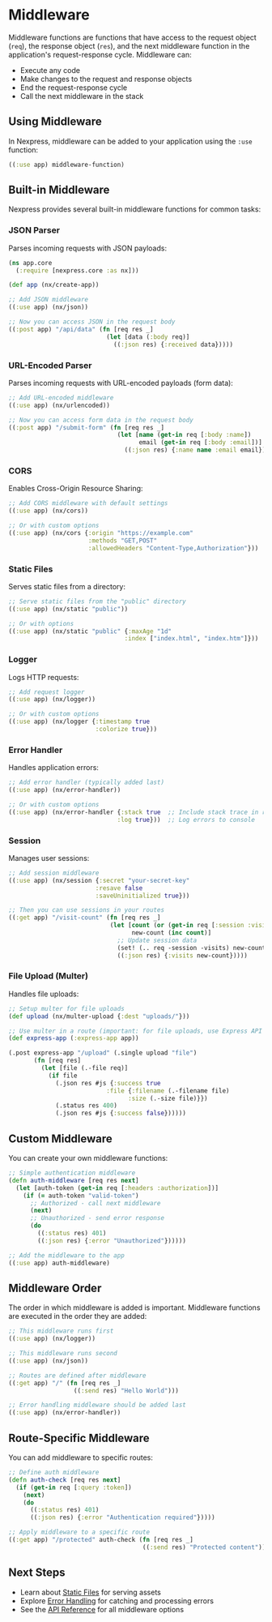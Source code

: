 # Middleware

Middleware functions are functions that have access to the request object (`req`), the response object (`res`), and the next middleware function in the application's request-response cycle. Middleware can:

- Execute any code
- Make changes to the request and response objects
- End the request-response cycle
- Call the next middleware in the stack

## Using Middleware

In Nexpress, middleware can be added to your application using the `:use` function:

```clojure
((:use app) middleware-function)
```

## Built-in Middleware

Nexpress provides several built-in middleware functions for common tasks:

### JSON Parser

Parses incoming requests with JSON payloads:

```clojure
(ns app.core
  (:require [nexpress.core :as nx]))

(def app (nx/create-app))

;; Add JSON middleware
((:use app) (nx/json))

;; Now you can access JSON in the request body
((:post app) "/api/data" (fn [req res _]
                           (let [data (:body req)]
                             ((:json res) {:received data}))))
```

### URL-Encoded Parser

Parses incoming requests with URL-encoded payloads (form data):

```clojure
;; Add URL-encoded middleware
((:use app) (nx/urlencoded))

;; Now you can access form data in the request body
((:post app) "/submit-form" (fn [req res _]
                              (let [name (get-in req [:body :name])
                                    email (get-in req [:body :email])]
                                ((:json res) {:name name :email email}))))
```

### CORS

Enables Cross-Origin Resource Sharing:

```clojure
;; Add CORS middleware with default settings
((:use app) (nx/cors))

;; Or with custom options
((:use app) (nx/cors {:origin "https://example.com"
                      :methods "GET,POST"
                      :allowedHeaders "Content-Type,Authorization"}))
```

### Static Files

Serves static files from a directory:

```clojure
;; Serve static files from the "public" directory
((:use app) (nx/static "public"))

;; Or with options
((:use app) (nx/static "public" {:maxAge "1d"
                                :index ["index.html", "index.htm"]}))
```

### Logger

Logs HTTP requests:

```clojure
;; Add request logger
((:use app) (nx/logger))

;; Or with custom options
((:use app) (nx/logger {:timestamp true
                        :colorize true}))
```

### Error Handler

Handles application errors:

```clojure
;; Add error handler (typically added last)
((:use app) (nx/error-handler))

;; Or with custom options
((:use app) (nx/error-handler {:stack true  ;; Include stack trace in response
                              :log true}))  ;; Log errors to console
```

### Session

Manages user sessions:

```clojure
;; Add session middleware
((:use app) (nx/session {:secret "your-secret-key"
                        :resave false
                        :saveUninitialized true}))

;; Then you can use sessions in your routes
((:get app) "/visit-count" (fn [req res _]
                            (let [count (or (get-in req [:session :visits]) 0)
                                  new-count (inc count)]
                              ;; Update session data
                              (set! (.. req -session -visits) new-count)
                              ((:json res) {:visits new-count}))))
```

### File Upload (Multer)

Handles file uploads:

```clojure
;; Setup multer for file uploads
(def upload (nx/multer-upload {:dest "uploads/"}))

;; Use multer in a route (important: for file uploads, use Express API directly for complex scenarios)
(def express-app (:express-app app))

(.post express-app "/upload" (.single upload "file")
       (fn [req res]
         (let [file (.-file req)]
           (if file
             (.json res #js {:success true
                           :file {:filename (.-filename file)
                                 :size (.-size file)}})
             (.status res 400)
             (.json res #js {:success false})))))
```

## Custom Middleware

You can create your own middleware functions:

```clojure
;; Simple authentication middleware
(defn auth-middleware [req res next]
  (let [auth-token (get-in req [:headers :authorization])]
    (if (= auth-token "valid-token")
      ;; Authorized - call next middleware
      (next)
      ;; Unauthorized - send error response
      (do
        ((:status res) 401)
        ((:json res) {:error "Unauthorized"})))))

;; Add the middleware to the app
((:use app) auth-middleware)
```

## Middleware Order

The order in which middleware is added is important. Middleware functions are executed in the order they are added:

```clojure
;; This middleware runs first
((:use app) (nx/logger))

;; This middleware runs second
((:use app) (nx/json))

;; Routes are defined after middleware
((:get app) "/" (fn [req res _]
                  ((:send res) "Hello World")))

;; Error handling middleware should be added last
((:use app) (nx/error-handler))
```

## Route-Specific Middleware

You can add middleware to specific routes:

```clojure
;; Define auth middleware
(defn auth-check [req res next]
  (if (get-in req [:query :token])
    (next)
    (do
      ((:status res) 401)
      ((:json res) {:error "Authentication required"}))))

;; Apply middleware to a specific route
((:get app) "/protected" auth-check (fn [req res _]
                                     ((:send res) "Protected content")))
```

## Next Steps

- Learn about [Static Files](static-files.md) for serving assets
- Explore [Error Handling](error-handling.md) for catching and processing errors
- See the [API Reference](../api-reference/README.md) for all middleware options
